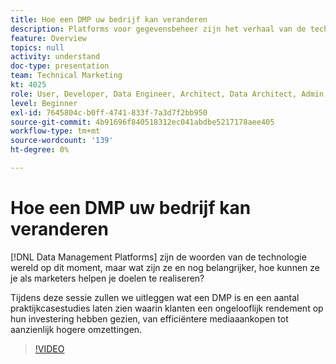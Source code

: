 ```yaml
---
title: Hoe een DMP uw bedrijf kan veranderen
description: Platforms voor gegevensbeheer zijn het verhaal van de technologische wereld op dit moment, maar wat zijn ze en nog belangrijker, hoe kunnen ze je als marketers helpen je doelen te realiseren? Tijdens deze sessie zullen we uitleggen wat een DMP is en een aantal praktijkcasestudies laten zien waarin klanten een ongelooflijk rendement op hun investering hebben gezien, van efficiëntere mediaaankopen tot aanzienlijk hogere omzettingen.
feature: Overview
topics: null
activity: understand
doc-type: presentation
team: Technical Marketing
kt: 4025
role: User, Developer, Data Engineer, Architect, Data Architect, Admin, Leader
level: Beginner
exl-id: 7645804c-b0ff-4741-833f-7a3d7f2bb950
source-git-commit: 4b91696f840518312ec041abdbe5217178aee405
workflow-type: tm+mt
source-wordcount: '139'
ht-degree: 0%

---
```


# Hoe een DMP uw bedrijf kan veranderen

[!DNL Data Management Platforms] zijn de woorden van de technologie wereld op dit moment, maar wat zijn ze en nog belangrijker, hoe kunnen ze je als marketers helpen je doelen te realiseren?

Tijdens deze sessie zullen we uitleggen wat een DMP is en een aantal praktijkcasestudies laten zien waarin klanten een ongelooflijk rendement op hun investering hebben gezien, van efficiëntere mediaaankopen tot aanzienlijk hogere omzettingen.

>[!VIDEO](https://video.tv.adobe.com/v/29770/?quality=12)
